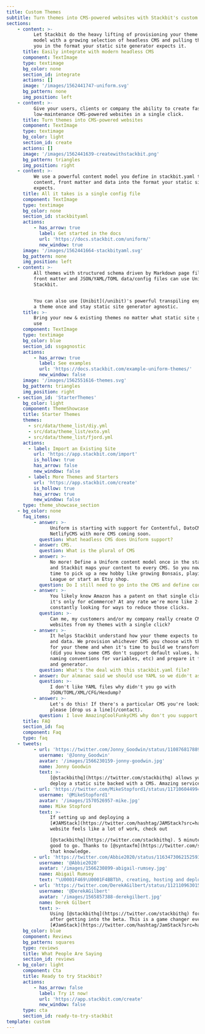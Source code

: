```yaml
---
title: Custom Themes
subtitle: Turn themes into CMS-powered websites with Stackbit's custom theme model
sections:
    - content: >-
          Let Stackbit do the heavy lifting of provisioning your theme's content
          model with a growing selection of headless CMS and pulling the content for
          you in the format your static site generator expects it.
      title: Easily integrate with modern headless CMS
      component: TextImage
      type: textimage
      bg_color: none
      section_id: integrate
      actions: []
      image: '/images/1562441747-uniform.svg'
      bg_pattern: none
      img_position: left
    - content: >-
          Give your users, clients or company the ability to create fast, secure and
          low-maintenance CMS-powered websites in a single click.
      title: Turn themes into CMS-powered websites
      component: TextImage
      type: textimage
      bg_color: light
      section_id: create
      actions: []
      image: '/images/1562441639-createwithstackbit.png'
      bg_pattern: triangles
      img_position: right
    - content: >-
          We use a powerful content model you define in stackbit.yaml to convert
          content, front matter and data into the format your static site generator
          expects.
      title: All it takes is a single config file
      component: TextImage
      type: textimage
      bg_color: none
      section_id: stackbityaml
      actions:
          - has_arrow: true
            label: Get started in the docs
            url: 'https://docs.stackbit.com/uniform/'
            new_window: true
      image: '/images/1562441664-stackbityaml.svg'
      bg_pattern: none
      img_position: left
    - content: >-
          All themes with structured schema driven by Markdown page files with YAML
          front matter and JSON/YAML/TOML data/config files can use Uniform and
          Stackbit.


          You can also use [Unibit](/unibit)'s powerful transpiling engine to write
          a theme once and stay static site generator agnostic.
      title: >-
          Bring your new & existing themes no matter what static site generator they
          use
      component: TextImage
      type: textimage
      bg_color: blue
      section_id: ssgagnostic
      actions:
          - has_arrow: true
            label: See examples
            url: 'https://docs.stackbit.com/example-uniform-themes/'
            new_window: false
      image: '/images/1562551616-themes.svg'
      bg_pattern: triangles
      img_position: right
    - section_id: 'StarterThemes'
      bg_color: light
      component: ThemeShowcase
      title: Starter Themes
      themes:
        - src/data/theme_list/diy.yml
        - src/data/theme_list/exto.yml
        - src/data/theme_list/fjord.yml
      actions:
        - label: Import an Existing Site
          url: 'https://app.stackbit.com/import'
          is_hollow: true
          has_arrow: false
          new_window: false
        - label: More Themes and Starters
          url: 'https://app.stackbit.com/create'
          is_hollow: true
          has_arrow: true
          new_window: false
      type: theme_showcase_section
    - bg_color: none
      faq_items:
          - answer: >-
                Uniform is starting with support for Contentful, DatoCMS, Forestry &
                NetlifyCMS with more CMS coming soon.
            question: What headless CMS does Uniform support?
          - answer: CMS.
            question: What is the plural of CMS
          - answer: >-
                No more! Define a Uniform content model once in the stackbit.yaml file
                and Stackbit maps your content to every CMS. So you now actually have
                time to pick up a new hobby like growing Bonsais, playing Rocket
                League or start an Etsy shop.
            question: Do I still need to go into the CMS and define content schemas?
          - answer: >-
                You likely know Amazon has a patent on that single click, or maybe
                it's only for eCommerce? At any rate we're more like 2-3 clicks but
                constantly looking for ways to reduce those clicks.
            question: >-
                Can me, my customers and/or my company really create CMS-powered
                websites from my themes with a single click?
          - answer: >-
                It helps Stackbit understand how your theme expects to get its content
                and data. We provision whichever CMS you choose with the content model
                for your theme and when it's time to build we transform the content
                (did you know some CMS don't support default values, have unique
                naming conventions for variables, etc) and prepare it for your theme
                and generator.
            question: What's the deal with this stackbit.yaml file?
          - answer: Our almanac said we should use YAML so we didn't ask any questions.
            question: >-
                I don't like YAML files why didn't you go with
                JSON/TOML/XML/CFG/Hexdump?
          - answer: >-
                Let's do this! If there's a particular CMS you're looking to use
                please [drop us a line](/contact).
            question: I love AmazingCoolFunkyCMS why don't you support it?
      title: FAQ
      section_id: faq
      component: Faq
      type: faq
    - tweets:
          - url: 'https://twitter.com/Jonny_Goodwin/status/1108768178899951616'
            username: '@Jonny_Goodwin'
            avatar: '/images/1566230159-jonny-goodwin.jpg'
            name: Jonny Goodwin
            text: >-
                [@stackbithq](https://twitter.com/stackbithq) allows you to easily
                deploy a static site backed with a CMS. Amazing service.
          - url: 'https://twitter.com/MikeStopford1/status/1171060449946849280'
            username: '@MikeStopford1'
            avatar: '/images/1570526957-mike.jpg'
            name: Mike Stopford
            text: >-
                If setting up and deploying a
                [#JAMStack](https://twitter.com/hashtag/JAMStack?src=hashtag_click)
                website feels like a lot of work, check out 

                [@stackbithq](https://twitter.com/stackbithq). 5 minutes and you’re
                good to go. Thanks to [@syntaxfm](https://twitter.com/syntaxfm) for
                that knowledge.
          - url: 'https://twitter.com/Abbie2020/status/1163473062152593408'
            username: '@Abbie2020'
            avatar: '/images/1566230899-abigail-rumsey.jpg'
            name: Abigail Rumsey
            text: "\U0001F469‍\U0001F4BBTbh, creating, hosting and deploying a React website is quite daunting when you're fairly new to the [#JamStack](https://twitter.com/hashtag/JamStack?src=hash). Then I stumbled across \n[@stackbithq](https://twitter.com/stackbithq) and I've got the beginnings of a site ready to go in 5 minutes!"
          - url: 'https://twitter.com/DerekAGilbert/status/1121109630153674752'
            username: '@DerekAGilbert'
            avatar: '/images/1565857388-derekgilbert.jpg'
            name: Derek Gilbert
            text: >-
                Using [@stackbithq](https://twitter.com/stackbithq) for the first time
                after getting into the beta. This is a game changer everyone.
                [#JamStack](https://twitter.com/hashtag/JamStack?src=hash)
      bg_color: blue
      component: Reviews
      bg_pattern: squares
      type: reviews
      title: What People Are Saying
      section_id: reviews
    - bg_color: light
      component: Cta
      title: Ready to try Stackbit?
      actions:
          - has_arrow: false
            label: Try it now!
            url: 'https://app.stackbit.com/create'
            new_window: false
      type: cta
      section_id: ready-to-try-stackbit
template: custom
---
```

